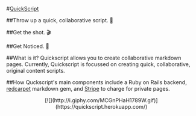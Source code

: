 #[QuickScript](https://quickscript.herokuapp.com/)

##Throw up a quick, collaborative script. 📱

##Get the shot. 🎬

##Get Noticed. 💁

##What is it?
Quickscript allows you to create collaborative markdown pages.
Currently, Quickscript is focussed on creating quick, collaborative, original content scripts.

##How
Quckscript's main components include a Ruby on Rails backend, [redcarpet](https://github.com/vmg/redcarpet) markdown gem, and [Stripe](https://stripe.com/) to charge for private pages.  

<p align="center">
  [![](http://i.giphy.com/MCGnPHaH1789W.gif)](https://quickscript.herokuapp.com/)
</p>
